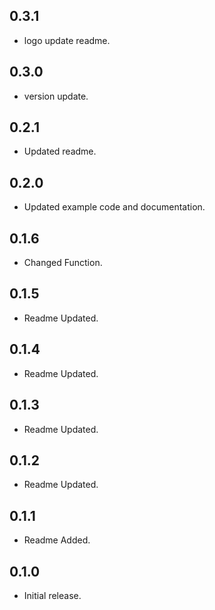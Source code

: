 ## 0.3.1
* logo update readme.

## 0.3.0
* version update.

## 0.2.1
* Updated readme.

## 0.2.0
* Updated example code and documentation.

## 0.1.6
* Changed Function.

## 0.1.5
* Readme Updated.

## 0.1.4
* Readme Updated.

## 0.1.3
* Readme Updated.

## 0.1.2
* Readme Updated.

## 0.1.1
* Readme Added.

## 0.1.0
* Initial release.